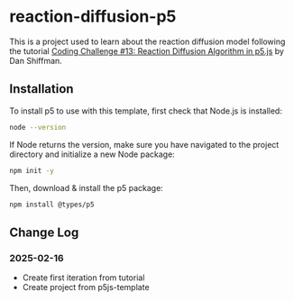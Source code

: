 # reaction-diffusion-p5
This is a project used to learn about the reaction diffusion model following the tutorial
[Coding Challenge #13: Reaction Diffusion Algorithm in p5.js](https://www.youtube.com/watch?v=BV9ny785UNc&t=44s) by Dan Shiffman.

## Installation
To install p5 to use with this template, first check that Node.js is installed:
```bash
node --version
```

If Node returns the version, make sure you have navigated to the project
directory and initialize a new Node package:
```bash
npm init -y
```

Then, download & install the p5 package:
```bash
npm install @types/p5
```

## Change Log
### 2025-02-16
- Create first iteration from tutorial
- Create project from p5js-template
